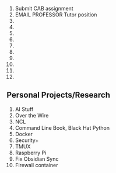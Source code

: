 1.  Submit CAB assignment
2. EMAIL PROFESSOR Tutor position
3. 
4. 
5.  
6. 
7. 
8.  
9. 
10. 
11. 
12.  

## Personal Projects/Research
1.  AI Stuff
2. Over the Wire
3. NCL
4. Command Line Book, Black Hat Python
5. Docker
6. Security+ 
7. TMUX
8. Raspberry Pi
9. Fix Obsidian Sync
10. Firewall container